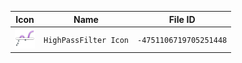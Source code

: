 | Icon | Name | File ID |
| ---  | ---  | ---     |
| ![](HighPassFilter%20Icon.png) | `HighPassFilter Icon` | `-4751106719705251448` |
